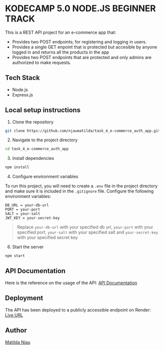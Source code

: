 # KODECAMP 5.0 NODE.JS BEGINNER TRACK
This is a REST API project for an e-commerce app that:
+ Provides two POST endpoints; for registering and logging in users. 
+ Provides a single GET enpoint that is protected but accesible by anyone logged in and returns all the products in the app
+ Provides two POST endpoints that are protected and only admins are authorized to make requests.

## Tech Stack
+ Node.js
+ Express.js 

## Local setup instructions
1. Clone the repository

```bash
git clone https://github.com/njaumatilda/task_4_e-commerce_auth_app.git
```

2. Navigate to the project directory

```bash
cd task_4_e-commerce_auth_app
```

3. Install dependencies

```bash
npm install
```

4. Configure environment variables

To run this project, you will need to create a `.env` file in the project directory and make sure it is included in the `.gitignore` file. Configure the following environment variables:

```env
DB_URL = your-db-url
PORT = your-port
SALT = your-salt
JWT_KEY = your-secret-key
```

> Replace `your-db-url` with your specified db url, `your-port` with your specified port, `your-salt` with your specified salt and `your-secret-key` with your specified secret key

6. Start the server

```bash
npm start
```

## API Documentation
Here is the reference on the usage of the API: 
[API Documentation](https://documenter.getpostman.com/view/38132076/2sB34kEJfY)

## Deployment
The API has been deployed to a publicly accessible endpoint on Render:
[Live URL](https://task-4-e-commerce-auth-app.onrender.com/)

## Author
[Matilda Njau](https://github.com/njaumatilda) 